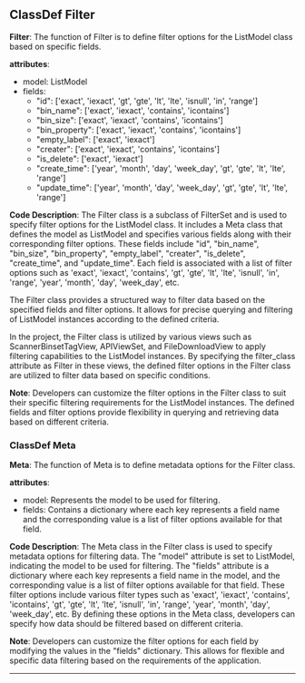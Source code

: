 ## ClassDef Filter
**Filter**: The function of Filter is to define filter options for the ListModel class based on specific fields.

**attributes**:
- model: ListModel
- fields:
    - "id": ['exact', 'iexact', 'gt', 'gte', 'lt', 'lte', 'isnull', 'in', 'range']
    - "bin_name": ['exact', 'iexact', 'contains', 'icontains']
    - "bin_size": ['exact', 'iexact', 'contains', 'icontains']
    - "bin_property": ['exact', 'iexact', 'contains', 'icontains']
    - "empty_label": ['exact', 'iexact']
    - "creater": ['exact', 'iexact', 'contains', 'icontains']
    - "is_delete": ['exact', 'iexact']
    - "create_time": ['year', 'month', 'day', 'week_day', 'gt', 'gte', 'lt', 'lte', 'range']
    - "update_time": ['year', 'month', 'day', 'week_day', 'gt', 'gte', 'lt', 'lte', 'range']

**Code Description**:
The Filter class is a subclass of FilterSet and is used to specify filter options for the ListModel class. It includes a Meta class that defines the model as ListModel and specifies various fields along with their corresponding filter options. These fields include "id", "bin_name", "bin_size", "bin_property", "empty_label", "creater", "is_delete", "create_time", and "update_time". Each field is associated with a list of filter options such as 'exact', 'iexact', 'contains', 'gt', 'gte', 'lt', 'lte', 'isnull', 'in', 'range', 'year', 'month', 'day', 'week_day', etc.

The Filter class provides a structured way to filter data based on the specified fields and filter options. It allows for precise querying and filtering of ListModel instances according to the defined criteria.

In the project, the Filter class is utilized by various views such as ScannerBinsetTagView, APIViewSet, and FileDownloadView to apply filtering capabilities to the ListModel instances. By specifying the filter_class attribute as Filter in these views, the defined filter options in the Filter class are utilized to filter data based on specific conditions.

**Note**:
Developers can customize the filter options in the Filter class to suit their specific filtering requirements for the ListModel instances. The defined fields and filter options provide flexibility in querying and retrieving data based on different criteria.
### ClassDef Meta
**Meta**: The function of Meta is to define metadata options for the Filter class.

**attributes**: 
- model: Represents the model to be used for filtering.
- fields: Contains a dictionary where each key represents a field name and the corresponding value is a list of filter options available for that field.

**Code Description**:
The Meta class in the Filter class is used to specify metadata options for filtering data. The "model" attribute is set to ListModel, indicating the model to be used for filtering. The "fields" attribute is a dictionary where each key represents a field name in the model, and the corresponding value is a list of filter options available for that field. These filter options include various filter types such as 'exact', 'iexact', 'contains', 'icontains', 'gt', 'gte', 'lt', 'lte', 'isnull', 'in', 'range', 'year', 'month', 'day', 'week_day', etc. By defining these options in the Meta class, developers can specify how data should be filtered based on different criteria.

**Note**:
Developers can customize the filter options for each field by modifying the values in the "fields" dictionary. This allows for flexible and specific data filtering based on the requirements of the application.
***
